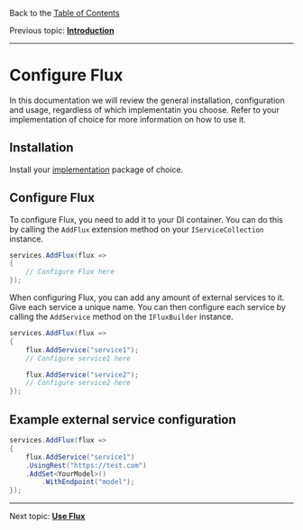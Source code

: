 Back to the [Table of Contents](README.md)

Previous topic:
[**Introduction**](01.introduction.md)

---

# Configure Flux

In this documentation we will review the general installation, configuration and usage, regardless of which implementatin you choose. Refer to your implementation of choice for more information on how to use it.

## Installation

Install your [implementation](02.implementations.md) package of choice.

## Configure Flux

To configure Flux, you need to add it to your DI container. You can do this by calling the `AddFlux` extension method on your `IServiceCollection` instance.

```csharp
services.AddFlux(flux =>
{
    // Configure Flux here
});
```

When configuring Flux, you can add any amount of external services to it. Give each service a unique name. You can then configure each service by calling the `AddService` method on the `IFluxBuilder` instance.

```csharp
services.AddFlux(flux =>
{
    flux.AddService("service1");
    // Configure service1 here

    flux.AddService("service2");
    // Configure service2 here
});
```

## Example external service configuration

```csharp
services.AddFlux(flux =>
{
    flux.AddService("service1")
    .UsingRest("https://test.com")
    .AddSet<YourModel>()
        .WithEndpoint("model");
});
```

---

Next topic:
[**Use Flux**](03.use.md)